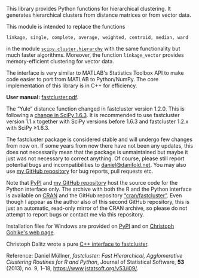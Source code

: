 This library provides Python functions for hierarchical clustering. It generates
hierarchical clusters from distance matrices or from vector data.

This module is intended to replace the functions

    linkage, single, complete, average, weighted, centroid, median, ward

in the module [`scipy.cluster.hierarchy`](
https://docs.scipy.org/doc/scipy/reference/cluster.hierarchy.html) with the same
functionality but much faster algorithms. Moreover, the function
`linkage_vector` provides memory-efficient clustering for vector data.

The interface is very similar to MATLAB's Statistics Toolbox API to make code
easier to port from MATLAB to Python/NumPy. The core implementation of this
library is in C++ for efficiency.

**User manual:** [fastcluster.pdf](
https://github.com/dmuellner/fastcluster/raw/master/docs/fastcluster.pdf).

The “Yule” distance function changed in fastcluster version 1.2.0. This is
following a [change in SciPy 1.6.3](
https://github.com/scipy/scipy/commit/3b22d1da98dc1b5f64bc944c21f398d4ba782bce).
It is recommended to use fastcluster version 1.1.x together with SciPy versions
before 1.6.3 and fastcluster 1.2.x with SciPy ≥1.6.3.

The fastcluster package is considered stable and will undergo few changes
from now on. If some years from now there have not been any updates, this does
not necessarily mean that the package is unmaintained but maybe it just was
not necessary to correct anything. Of course, please still report potential
bugs and incompatibilities to daniel@danifold.net. You may also use
[my GitHub repository](https://github.com/dmuellner/fastcluster/)
for bug reports, pull requests etc.

Note that [PyPI](https://pypi.org/project/fastcluster/) and [my GitHub
repository](https://github.com/dmuellner/fastcluster/) host the source code
for the Python interface only. The archive with both the R and the Python
interface is available on
[CRAN](https://CRAN.R-project.org/package=fastcluster) and the GitHub repository
[“cran/fastcluster”](https://github.com/cran/fastcluster). Even though I appear
as the author also of this second GitHub repository, this is just an automatic,
read-only mirror of the CRAN archive, so please do not attempt to report bugs or
contact me via this repository.

Installation files for Windows are provided on [PyPI](
https://pypi.org/project/fastcluster/#files) and on [Christoph Gohlke's web
page](http://www.lfd.uci.edu/~gohlke/pythonlibs/#fastcluster).

Christoph Dalitz wrote a pure [C++ interface to fastcluster](
https://lionel.kr.hs-niederrhein.de/~dalitz/data/hclust/).

Reference: Daniel Müllner, *fastcluster: Fast Hierarchical, Agglomerative
Clustering Routines for R and Python*, Journal of Statistical Software, **53**
(2013), no. 9, 1–18, https://www.jstatsoft.org/v53/i09/.
